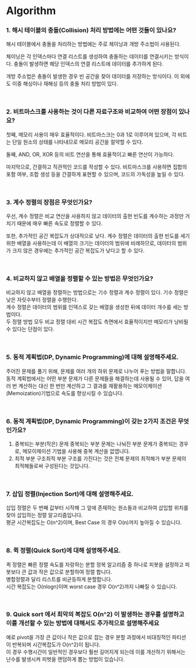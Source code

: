 # Algorithm

### 1. 해시 테이블의 충돌(Collision) 처리 방법에는 어떤 것들이 있나요?

해시 테이블에서 충돌을 처리하는 방법에는 주로 체이닝과 개방 주소법이 사용된다. 

체이닝은 각 인덱스마다 연결 리스트를 생성하여 충돌하는 데이터를 연결시키는 방식이다. 충돌이 발생하면 해당 인덱스의 연결 리스트에 데이터를 추가하게 된다. 

개방 주소법은 충돌이 발생한 경우 빈 공간을 찾아 데이터를 저장하는 방식이다. 이 외에도 이중 해싱이나 재해싱 등의 충돌 처리 방법이 있다.

<br>

### 2. 비트마스크를 사용하는 것이 다른 자료구조와 비교하여 어떤 장점이 있나요?

첫째, 메모리 사용이 매우 효율적이다. 비트마스크는 0과 1로 이루어져 있으며, 각 비트는 단일 원소의 상태를 나타내므로 메모리 공간을 절약할 수 있다. 

둘째, AND, OR, XOR 등의 비트 연산을 통해 효율적이고 빠른 연산이 가능하다. 

마지막으로, 간결하고 직관적인 코드를 작성할 수 있다. 비트마스크를 사용하면 집합의 포함 여부, 조합 생성 등을 간결하게 표현할 수 있으며, 코드의 가독성을 높일 수 있다.

<br>

### 3. 계수 정렬의 장점은 무엇인가요?

우선, 계수 정렬은 비교 연산을 사용하지 않고 데이터의 출현 빈도를 계수하는 과정만 거치기 때문에 매우 빠른 속도로 정렬할 수 있다. 

또한, 추가적인 공간 복잡도가 상대적으로 낮다. 계수 정렬은 데이터의 출현 빈도를 세기 위한 배열을 사용하는데 이 배열의 크기는 데이터의 범위에 비례하므로, 데이터의 범위가 크지 않은 경우에는 추가적인 공간 복잡도가 낮다고 할 수 있다.

<br>

### 4. 비교하지 않고 배열을 정렬할 수 있는 방법은 무엇인가요?

비교하지 않고 배열을 정렬하는 방법으로는 기수 정렬과 계수 정렬이 있다. 기수 정렬은 낮은 자릿수부터 정렬을 수행한다.  
계수 정렬은 데이터의 범위를 인덱스로 갖는 배열을 생성한 뒤에 데이터 개수를 세는 방법이다.  
두 정렬 방법 모두 비교 정렬 대비 시간 복잡도 측면에서 효율적이지만 메모리가 낭비될 수 있다는 단점이 있다.

<br>

### 5. 동적 계획법(DP, Dynamic Programming)에 대해 설명해주세요.

   주어진 문제를 풀기 위해, 문제를 여러 개의 하위 문제로 나누어 푸는 방법을 말합니다.  
   동적 계획법에서는 어떤 부분 문제가 다른 문제들을 해결하는데 사용될 수 있어, 답을 여러 번 계산하는 대신 한 번만 계산하고 그 결과를 재활용하는 메모이제이션(Memoization)기법으로 속도를 향상시킬 수 있습니다.

<br>

### 6. 동적 계획법(DP, Dynamic Programming)이 갖는 2가지 조건은 무엇인가요? 

1. 중복되는 부분(작은) 문제 중복되는 부분 문제는 나눠진 부분 문제가 중복되는 경우로, 메모이제이션 기법을 사용해 중복 계산을 없앱니다.  
2. 최적 부분 구조최적 부분 구조를 가진다는 것은 전체 문제의 최적해가 부분 문제의 최적해들로써 구성된다는 것입니다.

<br>

### 7. 삽입 정렬(Injection Sort)에 대해 설명해주세요.

  삽입 정렬은 두 번째 값부터 시작해 그 앞에 존재하는 원소들과 비교하여 삽입할 위치를 찾아 삽입하는 정렬 알고리즘입니다.  
  평균 시간복잡도는 O(n^2)이며, Best Case 의 경우 O(n)까지 높아질 수 있습니다.  

<br>

### 8. 퀵 정렬(Quick Sort)에 대해 설명해주세요.

  퀵 정렬은 빠른 정렬 속도를 자랑하는 분할 정복 알고리즘 중 하나로 피봇을 설정하고 피봇보다 큰 값과 작은 값으로 분할하여 정렬 합니다.  
  병합정렬과 달리 리스트를 비균등하게 분할합니다.  
  시간 복잡도는 O(nlogn)이며 worst case 경우 O(n^2)까지 나빠질 수 있습니다.

<br>

### 9. Quick sort 에서 최악의 복잡도 O(n^2) 이 발생하는 경우를 설명하고 이를 개선할 수 있는 방법에 대해서도 추가적으로 설명해주세요
  
  예로 pivot을 가장 큰 값이나 작은 값으로 잡는 경우 분할 과정에서 비대칭적인 파티션이 반복되며 시간복잡도가 O(n^2)이 됩니다.  
  이 경우 수행시간이 일반적인 경우보다 훨씬 길어지게 되는데 이를 개선하기 위해서는 난수를 발생시켜 피벗을 랜덤하게 뽑는 방법이 있습니다.

<br>

